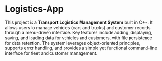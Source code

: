 # Logistics-App
This project is a **Transport Logistics Management System** built in C++. It allows users to manage vehicles (cars and trucks) and customer records through a menu-driven interface. Key features include adding, displaying, saving, and loading data for vehicles and customers, with file persistence for data retention. The system leverages object-oriented principles, supports error handling, and provides a simple yet functional command-line interface for fleet and customer management.
